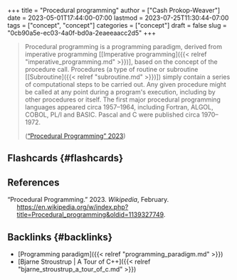 +++
title = "Procedural programming"
author = ["Cash Prokop-Weaver"]
date = 2023-05-01T17:44:00-07:00
lastmod = 2023-07-25T11:30:44-07:00
tags = ["concept", "concept"]
categories = ["concept"]
draft = false
slug = "0cb90a5e-ec03-4a0f-bd0a-2eaeeaacc2d5"
+++

> Procedural programming is a programming paradigm, derived from imperative programming [[Imperative programming]({{< relref "imperative_programming.md" >}})], based on the concept of the procedure call. Procedures (a type of routine or subroutine [[Subroutine]({{< relref "subroutine.md" >}})]) simply contain a series of computational steps to be carried out. Any given procedure might be called at any point during a program's execution, including by other procedures or itself. The first major procedural programming languages appeared circa 1957–1964, including Fortran, ALGOL, COBOL, PL/I and BASIC. Pascal and C were published circa 1970–1972.
>
> (<a href="#citeproc_bib_item_1">“Procedural Programming” 2023</a>)


## Flashcards {#flashcards}

## References

<style>.csl-entry{text-indent: -1.5em; margin-left: 1.5em;}</style><div class="csl-bib-body">
  <div class="csl-entry"><a id="citeproc_bib_item_1"></a>“Procedural Programming.” 2023. <i>Wikipedia</i>, February. <a href="https://en.wikipedia.org/w/index.php?title=Procedural_programming&oldid=1139327749">https://en.wikipedia.org/w/index.php?title=Procedural_programming&#38;oldid=1139327749</a>.</div>
</div>


## Backlinks {#backlinks}

-   [Programming paradigm]({{< relref "programming_paradigm.md" >}})
-   [Bjarne Stroustrup | A Tour of C++]({{< relref "bjarne_stroustrup_a_tour_of_c.md" >}})
